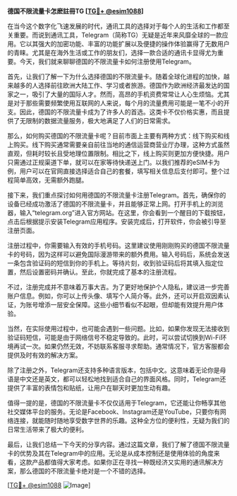 **德国不限流量卡怎麽註冊TG [[TG💪+ @esim1088](https://t.me/s/esim1088)]**

在当今这个数字化飞速发展的时代，通讯工具的选择对于每个人的生活和工作都至关重要。而说到通讯工具，Telegram（简称TG）无疑是近年来风靡全球的一款应用。它以其强大的加密功能、丰富的功能扩展以及便捷的操作体验赢得了无数用户的青睐。尤其是在海外生活或工作的朋友们，选择一款合适的通讯卡显得尤为重要。今天，我们就来聊聊德国的不限流量卡如何注册使用Telegram。

首先，让我们了解一下为什么选择德国的不限流量卡。随着全球化进程的加快，越来越多的人选择前往欧洲大陆工作、学习或者旅游。德国作为欧洲经济最发达的国家之一，吸引了大量的国际人才。然而，高昂的手机资费常常让人心生烦恼。尤其是对于那些需要频繁使用互联网的人来说，每个月的流量费用可能是一笔不小的开支。因此，德国的不限流量卡成为了许多人的首选。这类卡不仅价格实惠，而且提供了无限制的数据流量服务，极大地满足了人们的日常需求。

那么，如何购买德国的不限流量卡呢？目前市面上主要有两种方式：线下购买和线上购买。线下购买通常需要亲自前往当地的通信运营商营业厅办理，这种方式虽然直观，但耗时较长且受地理位置限制。相比之下，线上购买则更加方便快捷。用户只需通过正规渠道下单，就可以在家等待快递送上门。以我们推荐的eSIM卡为例，用户可以在官网直接选择适合自己的套餐，填写相关信息后支付即可。整个过程简单高效，无需额外跑腿。

接下来，我们重点探讨如何用德国的不限流量卡注册Telegram。首先，确保你的设备已经成功激活了德国的不限流量卡，并且能够正常上网。打开手机上的浏览器，输入“telegram.org”进入官方网站。在这里，你会看到一个醒目的下载按钮，点击后根据提示安装Telegram应用程序。安装完成后，打开软件，你会被引导至注册页面。

注册过程中，你需要输入有效的手机号码。这里建议使用刚刚购买的德国不限流量卡的号码，因为这样可以避免国际漫游带来的额外费用。输入号码后，系统会发送一条包含验证码的短信到你的手机上。等待片刻，收到验证码后将其填入指定位置，然后设置密码并确认。至此，你就完成了基本的注册流程。

不过，注册完成并不意味着万事大吉。为了更好地保护个人隐私，建议进一步完善账户信息。例如，你可以上传头像、填写个人简介等。此外，还可以开启双因素认证，为账号增添一层安全保障。这些小细节看似不起眼，但却能有效提升用户体验。

当然，在实际使用过程中，也可能会遇到一些问题。比如，如果你发现无法接收到验证码短信，可能是由于网络信号不稳定导致的。此时，可以尝试切换到Wi-Fi环境再试一次。如果仍然无效，不妨联系客服寻求帮助。通常情况下，官方客服都会提供及时有效的解决方案。

除了注册之外，Telegram还支持多种语言版本，包括中文。这意味着无论你是母语是中文还是英文，都可以轻松地找到适合自己的界面风格。同时，Telegram还提供了丰富的表情包和贴纸，让用户在聊天时更加生动有趣。

值得一提的是，德国的不限流量卡不仅仅适用于Telegram，它还能让你畅享其他社交媒体平台的服务。无论是Facebook、Instagram还是YouTube，只要你有网络连接，就能随时随地享受数字世界的乐趣。这种全方位的便利性，无疑为我们的日常生活带来了极大的便利。

最后，让我们总结一下今天的分享内容。通过这篇文章，我们了解了德国不限流量卡的优势及其在Telegram中的应用。无论是从成本控制还是使用体验的角度来看，这款产品都值得大家考虑。如果你正在寻找一种既经济又实用的通讯解决方案，那么德国的不限流量卡绝对是一个不错的选择。

[[TG💪+ @esim1088](https://t.me/s/esim1088) ![Image](https://i.postimg.cc/4NQfJmqS/Snipaste-2025-05-13-00-14-12.png)]